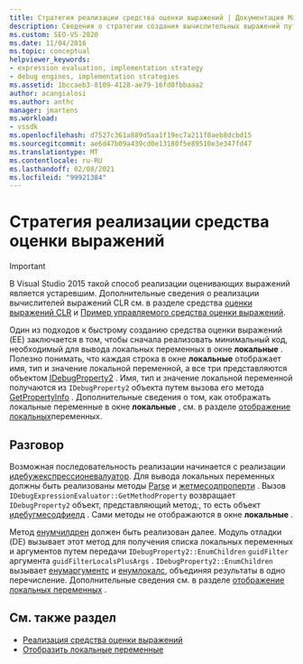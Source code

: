 ```yaml
---
title: Стратегия реализации средства оценки выражений | Документация Майкрософт
description: Сведения о стратегии создания вычислительных выражений путем первой реализации кода для вывода локальных переменных в окне Локальные.
ms.custom: SEO-VS-2020
ms.date: 11/04/2016
ms.topic: conceptual
helpviewer_keywords:
- expression evaluation, implementation strategy
- debug engines, implementation strategies
ms.assetid: 1bccaeb3-8109-4128-ae79-16fd8fbbaaa2
author: acangialosi
ms.author: anthc
manager: jmartens
ms.workload:
- vssdk
ms.openlocfilehash: d7527c361a889d5aa1f19ec7a211f8aeb8dcbd15
ms.sourcegitcommit: ae6d47b09a439cd0e13180f5e89510e3e347fd47
ms.translationtype: MT
ms.contentlocale: ru-RU
ms.lasthandoff: 02/08/2021
ms.locfileid: "99921384"
---
```

# <a name="expression-evaluator-implementation-strategy"></a>Стратегия реализации средства оценки выражений
> [!IMPORTANT]
> В Visual Studio 2015 такой способ реализации оценивающих выражений является устаревшим. Дополнительные сведения о реализации вычислителей выражений CLR см. в разделе средства [оценки выражений CLR](https://github.com/Microsoft/ConcordExtensibilitySamples/wiki/CLR-Expression-Evaluators) и [Пример управляемого средства оценки выражений](https://github.com/Microsoft/ConcordExtensibilitySamples/wiki/Managed-Expression-Evaluator-Sample).

 Один из подходов к быстрому созданию средства оценки выражений (EE) заключается в том, чтобы сначала реализовать минимальный код, необходимый для вывода локальных переменных в окне **локальные** . Полезно понимать, что каждая строка в окне **локальные** отображает имя, тип и значение локальной переменной, а все три представляются объектом [IDebugProperty2](../../extensibility/debugger/reference/idebugproperty2.md) . Имя, тип и значение локальной переменной получаются из `IDebugProperty2` объекта путем вызова его метода [GetPropertyInfo](../../extensibility/debugger/reference/idebugproperty2-getpropertyinfo.md) . Дополнительные сведения о том, как отображать локальные переменные в окне **локальные** , см. в разделе [отображение локальных](../../extensibility/debugger/displaying-locals.md)переменных.

## <a name="discussion"></a>Разговор
 Возможная последовательность реализации начинается с реализации [идебужекспрессионевалуатор](../../extensibility/debugger/reference/idebugexpressionevaluator.md). Для вывода локальных переменных должны быть реализованы методы [Parse](../../extensibility/debugger/reference/idebugexpressionevaluator-parse.md) и [жетмесодпроперти](../../extensibility/debugger/reference/idebugexpressionevaluator-getmethodproperty.md) . Вызов `IDebugExpressionEvaluator::GetMethodProperty` возвращает `IDebugProperty2` объект, представляющий метод:, то есть объект [идебугмесодфиелд](../../extensibility/debugger/reference/idebugmethodfield.md) . Сами методы не отображаются в окне **локальные** .

 Метод [енумчилдрен](../../extensibility/debugger/reference/idebugproperty2-enumchildren.md) должен быть реализован далее. Модуль отладки (DE) вызывает этот метод для получения списка локальных переменных и аргументов путем передачи `IDebugProperty2::EnumChildren` `guidFilter` аргумента `guidFilterLocalsPlusArgs` . `IDebugProperty2::EnumChildren` вызывает [енумаргументс](../../extensibility/debugger/reference/idebugmethodfield-enumarguments.md) и [енумлокалс](../../extensibility/debugger/reference/idebugmethodfield-enumlocals.md), объединяя результаты в одно перечисление. Дополнительные сведения см. в разделе [отображение локальных переменных](../../extensibility/debugger/displaying-locals.md) .

## <a name="see-also"></a>См. также раздел
- [Реализация средства оценки выражений](../../extensibility/debugger/implementing-an-expression-evaluator.md)
- [Отобразить локальные переменные](../../extensibility/debugger/displaying-locals.md)
